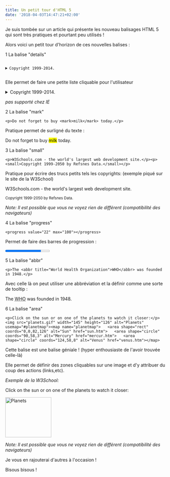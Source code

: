 ```yaml
---
title: Un petit tour d'HTML 5
date: '2018-04-03T14:47:21+02:00'
---
```

Je suis tombée sur un article qui présente les nouveau balisages HTML 5 qui sont très pratiques et pourtant peu utilisés ! 

Alors voici un petit tour d'horizon de ces nouvelles balises : 

1 La balise "details"

<pre><code class="html">
<details>     
    <summary>Copyright 1999-2014.</summary>    
    <p> - by Refsnes Data. All Rights Reserved.</p>    
    <p>All content and graphics on this web site are the property of the company Refsnes Data.</p>
</details>
</code></pre>

Elle permet de faire une petite liste cliquable pour l'utilisateur 

<details>

  <summary>Copyright 1999-2014.</summary>

  <p> - by SuperAlex. All Rights Reserved.</p>

  <p>All content and graphics on this web site are the property of SuperAlex.</p>

</details>

_pas supporté chez IE_

2 La balise "mark"

```
<p>Do not forget to buy <mark>milk</mark> today.</p>
```

Pratique permet de surligné du texte :

<p>Do not forget to buy <mark>milk</mark> today.</p>

3 La balise "small"

```
<p>W3Schools.com - the world's largest web development site.</p><p><small>Copyright 1999-2050 by Refsnes Data.</small></p>
```

Pratique pour écrire des trucs petits tels les copyrights: (exemple piqué sur le site de la W3School)

<p>W3Schools.com - the world's largest web development site.</p>

<p><small>Copyright 1999-2050 by Refsnes Data.</small></p>

_Note: Il est possible que vous ne voyez rien de différent (compatibilité des navigateurs)_

4 La balise "progress"

```
<progress value="22" max="100"></progress>
```

Permet de faire des barres de progression :

<progress value="80" max="100">

</progress>

5 La balise "abbr"

```
<p>The <abbr title="World Health Organization">WHO</abbr> was founded in 1948.</p>
```

Avec celle là on peut utiliser une abbréviation et la définir comme une sorte de tooltip :

<p>The <abbr title="World Health Organization">WHO</abbr> was founded in 1948.</p>

6 La balise "area"

```
<p>Click on the sun or on one of the planets to watch it closer:</p><img src="planets.gif" width="145" height="126" alt="Planets" usemap="#planetmap"><map name="planetmap">   <area shape="rect" coords="0,0,82,126" alt="Sun" href="sun.htm">   <area shape="circle" coords="90,58,3" alt="Mercury" href="mercur.htm">   <area shape="circle" coords="124,58,8" alt="Venus" href="venus.htm"></map>
```

Cette balise est une balise géniale ! (hyper enthousiaste de l'avoir trouvée celle-là)

Elle permet de définir des zones cliquables sur une image et d'y attribuer du coup des actions (links,etc).

_Exemple de la W3School:_

<p>Click on the sun or on one of the planets to watch it closer:</p>

<img src="https://www.w3schools.com/TAGS/planets.gif" width="145" height="126" alt="Planets" usemap="#planetmap">

<map name="planetmap">

  <area shape="rect" coords="0,0,82,126" alt="Sun" href="sun.htm">

  <area shape="circle" coords="90,58,3" alt="Mercury" href="mercur.htm">

  <area shape="circle" coords="124,58,8" alt="Venus" href="venus.htm">

</map>

_Note: Il est possible que vous ne voyez rien de différent (compatibilité des navigateurs)_

Je vous en rajouterai d'autres à l'occasion ! 

Bisous bisous !
